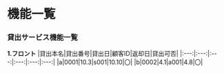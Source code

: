 # 機能一覧
### 貸出サービス機能一覧
**1.フロント**
|貸出本名|貸出番号|貸出日|顧客ID|返却日|貸出可否|
|:---:|:---:|:---:|:---:|:---:|:---:|
|a|0001|10.3|s001|10.10|〇|
|b|0002|4.1|a001|4.8|〇|
